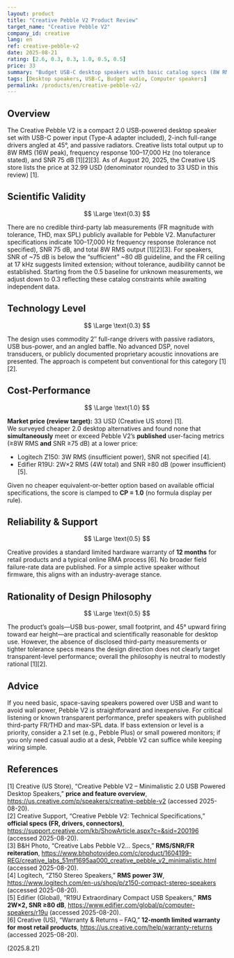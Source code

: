 ```yaml
---
layout: product
title: "Creative Pebble V2 Product Review"
target_name: "Creative Pebble V2"
company_id: creative
lang: en
ref: creative-pebble-v2
date: 2025-08-21
rating: [2.6, 0.3, 0.3, 1.0, 0.5, 0.5]
price: 33
summary: "Budget USB-C desktop speakers with basic catalog specs (8W RMS, 100–17,000 Hz FR, 75 dB SNR) and no third-party measurements; technically simple but rational for convenience; no cheaper product found with equal-or-better published power and SNR, so CP=1.0."
tags: [Desktop speakers, USB-C, Budget audio, Computer speakers]
permalink: /products/en/creative-pebble-v2/
---
```


## Overview

The Creative Pebble V2 is a compact 2.0 USB-powered desktop speaker set with USB-C power input (Type-A adapter included), 2-inch full-range drivers angled at 45°, and passive radiators. Creative lists total output up to 8W RMS (16W peak), frequency response 100–17,000 Hz (no tolerance stated), and SNR 75 dB [1][2][3]. As of August 20, 2025, the Creative US store lists the price at 32.99 USD (denominator rounded to 33 USD in this review) [1].

## Scientific Validity

$$ \Large \text{0.3} $$

There are no credible third-party lab measurements (FR magnitude with tolerance, THD, max SPL) publicly available for Pebble V2. Manufacturer specifications indicate 100–17,000 Hz frequency response (tolerance not specified), SNR 75 dB, and total 8W RMS output [1][2][3]. For speakers, SNR of ~75 dB is below the “sufficient” ~80 dB guideline, and the FR ceiling at 17 kHz suggests limited extension; without tolerance, audibility cannot be established. Starting from the 0.5 baseline for unknown measurements, we adjust down to 0.3 reflecting these catalog constraints while awaiting independent data.

## Technology Level

$$ \Large \text{0.3} $$

The design uses commodity 2″ full-range drivers with passive radiators, USB bus-power, and an angled baffle. No advanced DSP, novel transducers, or publicly documented proprietary acoustic innovations are presented. The approach is competent but conventional for this category [1][2].

## Cost-Performance

$$ \Large \text{1.0} $$

**Market price (review target):** 33 USD (Creative US store) [1].  
We surveyed cheaper 2.0 desktop alternatives and found none that **simultaneously** meet or exceed Pebble V2’s **published** user-facing metrics (≥8W RMS **and** SNR ≥75 dB) at a lower price:

- Logitech Z150: 3W RMS (insufficient power), SNR not specified [4].  
- Edifier R19U: 2W×2 RMS (4W total) and SNR ≥80 dB (power insufficient) [5].

Given no cheaper equivalent-or-better option based on available official specifications, the score is clamped to **CP = 1.0** (no formula display per rule).

## Reliability & Support

$$ \Large \text{0.5} $$

Creative provides a standard limited hardware warranty of **12 months** for retail products and a typical online RMA process [6]. No broader field failure-rate data are published. For a simple active speaker without firmware, this aligns with an industry-average stance.

## Rationality of Design Philosophy

$$ \Large \text{0.5} $$

The product’s goals—USB bus-power, small footprint, and 45° upward firing toward ear height—are practical and scientifically reasonable for desktop use. However, the absence of disclosed third-party measurements or tighter tolerance specs means the design direction does not clearly target transparent-level performance; overall the philosophy is neutral to modestly rational [1][2].

## Advice

If you need basic, space-saving speakers powered over USB and want to avoid wall power, Pebble V2 is straightforward and inexpensive. For critical listening or known transparent performance, prefer speakers with published third-party FR/THD and max-SPL data. If bass extension or level is a priority, consider a 2.1 set (e.g., Pebble Plus) or small powered monitors; if you only need casual audio at a desk, Pebble V2 can suffice while keeping wiring simple.

## References

[1] Creative (US Store), “Creative Pebble V2 – Minimalistic 2.0 USB Powered Desktop Speakers,” **price and feature overview**, https://us.creative.com/p/speakers/creative-pebble-v2 (accessed 2025-08-20).  
[2] Creative Support, “Creative Pebble V2: Technical Specifications,” **official specs (FR, drivers, connectors)**, https://support.creative.com/kb/ShowArticle.aspx?c=&sid=200196 (accessed 2025-08-20).  
[3] B&H Photo, “Creative Labs Pebble V2… Specs,” **RMS/SNR/FR reiteration**, https://www.bhphotovideo.com/c/product/1604199-REG/creative_labs_51mf1695aa000_creative_pebble_v2_minimalistic.html (accessed 2025-08-20).  
[4] Logitech, “Z150 Stereo Speakers,” **RMS power 3W**, https://www.logitech.com/en-us/shop/p/z150-compact-stereo-speakers (accessed 2025-08-20).  
[5] Edifier (Global), “R19U Extraordinary Compact USB Speakers,” **RMS 2W×2, SNR ≥80 dB**, https://www.edifier.com/global/p/computer-speakers/r19u (accessed 2025-08-20).  
[6] Creative (US), “Warranty & Returns – FAQ,” **12-month limited warranty for most retail products**, https://us.creative.com/help/warranty-returns (accessed 2025-08-20).

(2025.8.21)


